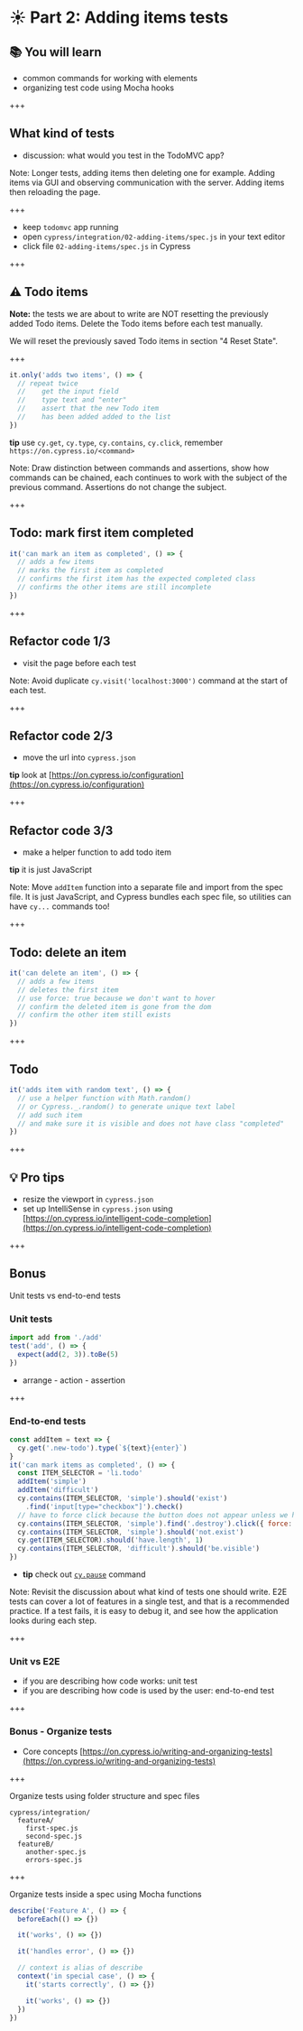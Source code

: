 # ☀️ Part 2: Adding items tests

## 📚 You will learn

- common commands for working with elements
- organizing test code using Mocha hooks

+++

## What kind of tests

- discussion: what would you test in the TodoMVC app?

Note:
Longer tests, adding items then deleting one for example. Adding items via GUI and observing communication with the server. Adding items then reloading the page.

+++

- keep `todomvc` app running
- open `cypress/integration/02-adding-items/spec.js` in your text editor
- click file `02-adding-items/spec.js` in Cypress

+++

## ⚠️ Todo items

**Note:** the tests we are about to write are NOT resetting the previously added Todo items. Delete the Todo items before each test manually.

We will reset the previously saved Todo items in section "4 Reset State".

+++

```js
it.only('adds two items', () => {
  // repeat twice
  //    get the input field
  //    type text and "enter"
  //    assert that the new Todo item
  //    has been added added to the list
})
```

**tip** use `cy.get`, `cy.type`, `cy.contains`, `cy.click`, remember `https://on.cypress.io/<command>`

Note:
Draw distinction between commands and assertions, show how commands can be chained,
each continues to work with the subject of the previous command. Assertions do
not change the subject.

+++

## Todo: mark first item completed

```js
it('can mark an item as completed', () => {
  // adds a few items
  // marks the first item as completed
  // confirms the first item has the expected completed class
  // confirms the other items are still incomplete
})
```

+++

## Refactor code 1/3

- visit the page before each test

Note:
Avoid duplicate `cy.visit('localhost:3000')` command at the start of each test.

+++

## Refactor code 2/3

- move the url into `cypress.json`

**tip** look at [https://on.cypress.io/configuration](https://on.cypress.io/configuration)

+++

## Refactor code 3/3

- make a helper function to add todo item

**tip** it is just JavaScript

Note:
Move `addItem` function into a separate file and import from the spec file. It is just JavaScript, and Cypress bundles each spec file, so utilities can have `cy...` commands too!

+++

## Todo: delete an item

```js
it('can delete an item', () => {
  // adds a few items
  // deletes the first item
  // use force: true because we don't want to hover
  // confirm the deleted item is gone from the dom
  // confirm the other item still exists
})
```

+++

## Todo

```js
it('adds item with random text', () => {
  // use a helper function with Math.random()
  // or Cypress._.random() to generate unique text label
  // add such item
  // and make sure it is visible and does not have class "completed"
})
```

+++

## 💡 Pro tips

- resize the viewport in `cypress.json`
- set up IntelliSense in `cypress.json` using [https://on.cypress.io/intelligent-code-completion](https://on.cypress.io/intelligent-code-completion)

+++

## Bonus

Unit tests vs end-to-end tests

### Unit tests

```js
import add from './add'
test('add', () => {
  expect(add(2, 3)).toBe(5)
})
```

- arrange - action - assertion

+++

### End-to-end tests

```js
const addItem = text => {
  cy.get('.new-todo').type(`${text}{enter}`)
}
it('can mark items as completed', () => {
  const ITEM_SELECTOR = 'li.todo'
  addItem('simple')
  addItem('difficult')
  cy.contains(ITEM_SELECTOR, 'simple').should('exist')
    .find('input[type="checkbox"]').check()
  // have to force click because the button does not appear unless we hover
  cy.contains(ITEM_SELECTOR, 'simple').find('.destroy').click({ force: true })
  cy.contains(ITEM_SELECTOR, 'simple').should('not.exist')
  cy.get(ITEM_SELECTOR).should('have.length', 1)
  cy.contains(ITEM_SELECTOR, 'difficult').should('be.visible')
})
```

- **tip** check out [`cy.pause`](https://docs.cypress.io/api/commands/pause.html#Syntax) command

Note:
Revisit the discussion about what kind of tests one should write. E2E tests can cover a lot of features in a single test, and that is a recommended practice. If a test fails, it is easy to debug it, and see how the application looks during each step.

+++

### Unit vs E2E

- if you are describing how code works: unit test
- if you are describing how code is used by the user: end-to-end test

+++

### Bonus - Organize tests

- Core concepts [https://on.cypress.io/writing-and-organizing-tests](https://on.cypress.io/writing-and-organizing-tests)

+++

Organize tests using folder structure and spec files

```text
cypress/integration/
  featureA/
    first-spec.js
    second-spec.js
  featureB/
    another-spec.js
    errors-spec.js
```

+++

Organize tests inside a spec using Mocha functions

```js
describe('Feature A', () => {
  beforeEach(() => {})

  it('works', () => {})

  it('handles error', () => {})

  // context is alias of describe
  context('in special case', () => {
    it('starts correctly', () => {})

    it('works', () => {})
  })
})
```
